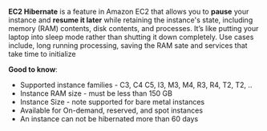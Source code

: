 **EC2 Hibernate** is a feature in Amazon EC2 that allows you to **pause** your instance and **resume it later** while retaining the instance's state, including memory (RAM) contents, disk contents, and processes. It’s like putting your laptop into sleep mode rather than shutting it down completely.
Use cases include, long running processing, saving the RAM sate and services that take time to initialize 

**Good to know**:
- Supported instance families - C3, C4 C5, I3, M3, M4, R3, R4, T2, T2, ..
- Instance RAM size - must be less than 150 GB
- Instance Size - note supported for bare metal instances
- Available for On-demand, reserved, and spot instances
- An instance can not be hibernated more than 60 days 